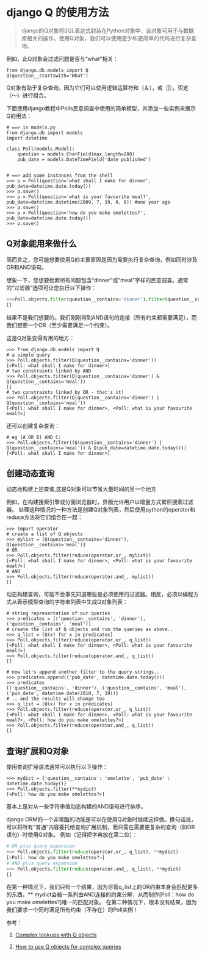 # django Q 的使用方法

> django的Q对象将SQL表达式封装在Python对象中，该对象可用于与数据库相关的操作。使用Q对象，我们可以使用更少和更简单的代码进行复杂查询。 

例如，此Q对象会过滤问题是否与“what”相关：

```
from django.db.models import Q
Q(question__startswith='What')
```

Q对象有助于复杂查询，因为它们可以使用逻辑运算符和（＆），或（|），否定（〜）进行组合。

下面使用django教程中Polls民意调查中使用的简单模型，并添加一些实例来展示Q的用法：

``` py3
# ==> in models.py
from django.db import models
import datetime

class Poll(models.Model):
    question = models.CharField(max_length=200)
    pub_date = models.DateTimeField('date published')


# ==> add some instances from the shell
>>> p = Poll(question='what shall I make for dinner', pub_date=datetime.date.today())
>>> p.save()
>>> p = Poll(question='what is your favourite meal?', pub_date=datetime.datetime(2009, 7, 19, 0, 0)) #one year ago
>>> p.save()
>>> p = Poll(question='how do you make omelettes?', pub_date=datetime.date.today())
>>> p.save()
```

## Q对象能用来做什么

简而言之，您可能想要使用Q的主要原因是因为需要执行复杂查询，例如同时涉及OR和AND语句。 

想象一下，您想要检索所有问题包含“dinner”或“meal”字样的民意调查。通常的“过滤器”选项可让您执行以下操作：

```py
>>>Poll.objects.filter(question__contains='dinner').filter(question__contains='meal')
[]
```

结果不是我们想要的。我们刚刚得到AND语句的连接（所有约束都需要满足），而我们想要一个OR（至少需要满足一个约束）。 

这是Q对象变得有用的地方：

```py3
>>> from django.db.models import Q
# a simple query
>>> Poll.objects.filter(Q(question__contains='dinner'))
[<Poll: what shall I make for dinner>]
# two constraints linked by AND
>>> Poll.objects.filter(Q(question__contains='dinner') & Q(question__contains='meal'))
[]
# two constraints linked by OR - that's it!
>>> Poll.objects.filter(Q(question__contains='dinner') | Q(question__contains='meal'))
[<Poll: what shall I make for dinner>, <Poll: what is your favourite meal?>]
```

还可以创建复杂查询：

```py3
# eg (A OR B) AND C:
>>> Poll.objects.filter((Q(question__contains='dinner') | Q(question__contains='meal')) & Q(pub_date=datetime.date.today()))
[<Poll: what shall I make for dinner>]
```

## 创建动态查询

动态地构建上述查询,这是Q对象可以节省大量时间的另一个地方

例如，在构建搜索引擎或分面浏览器时，界面允许用户以增量方式累积搜索过滤器。 处理这种情况的一种方法是创建Q对象列表，然后使用python的operator和reduce方法将它们组合在一起：

```py3
>>> import operator
# create a list of Q objects
>>> mylist = [Q(question__contains='dinner'), Q(question__contains='meal')]
# OR
>>> Poll.objects.filter(reduce(operator.or_, mylist))
[<Poll: what shall I make for dinner>, <Poll: what is your favourite meal?>]
# AND
>>> Poll.objects.filter(reduce(operator.and_, mylist))
[]
```

动态构建查询，可能不会事先知道哪些是必须使用的过滤器。相反，必须以编程方式从表示模型查询的字符串列表中生成Q对象列表：

```py3
# string representation of our queries
>>> predicates = [('question__contains', 'dinner'), ('question__contains', 'meal')]
# create the list of Q objects and run the queries as above..
>>> q_list = [Q(x) for x in predicates]
>>> Poll.objects.filter(reduce(operator.or_, q_list))
[<Poll: what shall I make for dinner>, <Poll: what is your favourite meal?>]
>>> Poll.objects.filter(reduce(operator.and_, q_list))
[]

# now let's append another filter to the query-strings..
>>> predicates.append(('pub_date', datetime.date.today()))
>>> predicates
[('question__contains', 'dinner'), ('question__contains', 'meal'), ('pub_date', datetime.date(2010, 7, 19))]
# .. and the results will change too
>>> q_list = [Q(x) for x in predicates]
>>> Poll.objects.filter(reduce(operator.or_, q_list))
[<Poll: what shall I make for dinner>, <Poll: what is your favourite meal?>, <Poll: how do you make omelettes?>]
>>> Poll.objects.filter(reduce(operator.and_, q_list))
[]
```

## 查询扩展和Q对象 

使用查询扩展语法通常可以执行以下操作：

```py3
>>> mydict = {'question__contains': 'omelette', 'pub_date' : datetime.date.today()}
>>> Poll.objects.filter(**mydict)
[<Poll: how do you make omelettes?>]
```

基本上是对从一些字符串值动态构建的AND语句进行排序。 

django ORM的一个非常酷的功能是可以在使用Q对象时继续这样做。换句话说，可以将所有“普通”内容委托给查询扩展机制，而只需在需要更复杂的查询（如OR语句）时使用Q对象。 例如（记得把字典放在第二位）：

```py
# OR plus query expansion
>>> Poll.objects.filter(reduce(operator.or_, q_list), **mydict)
[<Poll: how do you make omelettes?>]
# AND plus query expansion
>>> Poll.objects.filter(reduce(operator.and_, q_list), **mydict)
[]
```

在第一种情况下，我们只有一个结果，因为尽管q_list上的OR约束本身会匹配更多的东西，** mydict会被一系列由AND连接的约束分解，从而制作[Poll：how do you make omelettes?]唯一的匹配对象。 在第二种情况下，根本没有结果，因为我们要求一个同时满足所有约束（不存在）的Poll实例！


参考：

1. [Complex lookups with Q objects](https://docs.djangoproject.com/en/dev/topics/db/queries/#complex-lookups-with-q-objects)

2. [How to use Q objects for complex queries](http://books.agiliq.com/projects/django-orm-cookbook/en/latest/query_relatedtool.html)